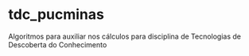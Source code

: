 # tdc_pucminas
Algoritmos para auxiliar nos cálculos para disciplina de Tecnologias de Descoberta do Conhecimento
